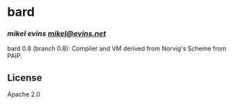 # bard
### _mikel evins <mikel@evins.net>_

bard 0.8 (branch 0.8): Compiler and VM derived from Norvig's Scheme
from PAIP.

## License

Apache 2.0

